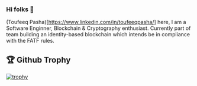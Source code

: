 ### Hi folks 👋

(Toufeeq Pasha)[https://www.linkedin.com/in/toufeeqpasha/] here, I am a Software Enginner, Blockchain & Cryptography enthusiast. Currently part of team building an identity-based blockchain which intends be in compliance with the FATF rules.


## 🏆 Github Trophy
[![trophy](https://github-profile-trophy.vercel.app/?username=ToufeeqP)](https://github-profile-trophy.vercel.app/?username=ToufeeqP&rank=S,AAA,AA,A,B,C)


